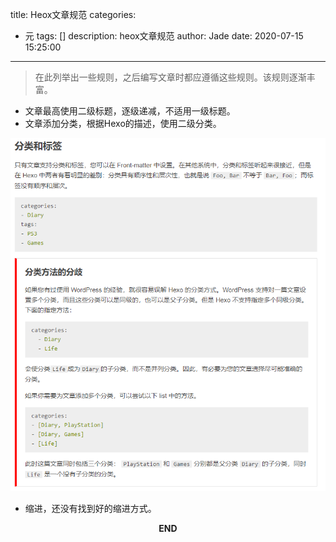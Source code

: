 title: Heox文章规范
categories:
  - 元
tags: []
description: heox文章规范
author: Jade
date: 2020-07-15 15:25:00
---
> 在此列举出一些规则，之后编写文章时都应遵循这些规则。该规则逐渐丰富。

- 文章最高使用二级标题，逐级递减，不适用一级标题。
- 文章添加分类，根据Hexo的描述，使用二级分类。

![upload successful](/images/pasted-0.png)
- 缩进，还没有找到好的缩进方式。


<p style="text-align: center"><strong>END</strong></p>